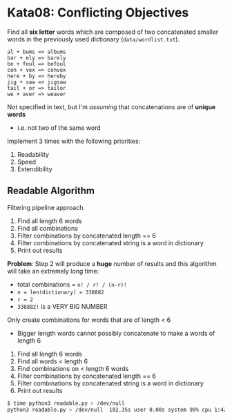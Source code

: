 # Kata08: Conflicting Objectives

Find all **six letter** words which are composed of two concatenated smaller words in the previously used dictionary (`data/wordlist.txt`).

```
al + bums => albums
bar + ely => barely
be + foul => befoul
con + vex => convex
here + by => hereby
jig + saw => jigsaw
tail + or => tailor
we + aver => weaver
```

Not specified in text, but I'm _assuming_ that concatenations are of **unique words**

- i.e. not two of the same word

Implement 3 times with the following priorities:

1. Readability
2. Speed
3. Extendibility

## Readable Algorithm

Filtering pipeline approach.

1. Find all length 6 words
2. Find all combinations
3. Filter combinations by concatenated length == 6
4. Filter combinations by concatenated string is a word in dictionary
5. Print out results

**Problem**: Step 2 will produce a **huge** number of results and this algorithm
will take an extremely long time:

- total combinations = `n! / r! / (n-r)!`
- `n = len(dictionary) = 338882`
- `r = 2`
- `338882!` is a VERY BIG NUMBER

Only create combinations for words that are of length < 6

- Bigger length words cannot possibly concatenate to make a words of length 6

1. Find all length 6 words
2. Find all words < length 6
3. Find combinations on < length 6 words
4. Filter combinations by concatenated length == 6
5. Filter combinations by concatenated string is a word in dictionary
6. Print out results

```bash
$ time python3 readable.py > /dev/null
python3 readable.py > /dev/null  102.35s user 0.00s system 99% cpu 1:42.37 total
```
